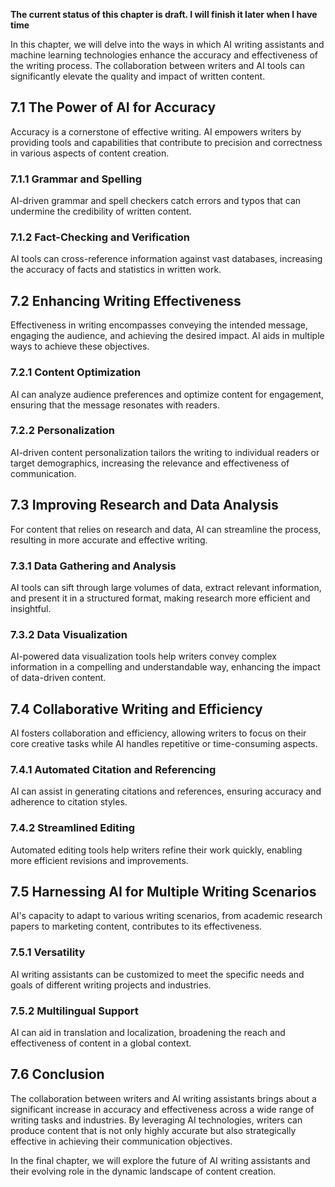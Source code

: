 **The current status of this chapter is draft. I will finish it later when I have time**

In this chapter, we will delve into the ways in which AI writing assistants and machine learning technologies enhance the accuracy and effectiveness of the writing process. The collaboration between writers and AI tools can significantly elevate the quality and impact of written content.

7.1 The Power of AI for Accuracy
--------------------------------

Accuracy is a cornerstone of effective writing. AI empowers writers by providing tools and capabilities that contribute to precision and correctness in various aspects of content creation.

### 7.1.1 Grammar and Spelling

AI-driven grammar and spell checkers catch errors and typos that can undermine the credibility of written content.

### 7.1.2 Fact-Checking and Verification

AI tools can cross-reference information against vast databases, increasing the accuracy of facts and statistics in written work.

7.2 Enhancing Writing Effectiveness
-----------------------------------

Effectiveness in writing encompasses conveying the intended message, engaging the audience, and achieving the desired impact. AI aids in multiple ways to achieve these objectives.

### 7.2.1 Content Optimization

AI can analyze audience preferences and optimize content for engagement, ensuring that the message resonates with readers.

### 7.2.2 Personalization

AI-driven content personalization tailors the writing to individual readers or target demographics, increasing the relevance and effectiveness of communication.

7.3 Improving Research and Data Analysis
----------------------------------------

For content that relies on research and data, AI can streamline the process, resulting in more accurate and effective writing.

### 7.3.1 Data Gathering and Analysis

AI tools can sift through large volumes of data, extract relevant information, and present it in a structured format, making research more efficient and insightful.

### 7.3.2 Data Visualization

AI-powered data visualization tools help writers convey complex information in a compelling and understandable way, enhancing the impact of data-driven content.

7.4 Collaborative Writing and Efficiency
----------------------------------------

AI fosters collaboration and efficiency, allowing writers to focus on their core creative tasks while AI handles repetitive or time-consuming aspects.

### 7.4.1 Automated Citation and Referencing

AI can assist in generating citations and references, ensuring accuracy and adherence to citation styles.

### 7.4.2 Streamlined Editing

Automated editing tools help writers refine their work quickly, enabling more efficient revisions and improvements.

7.5 Harnessing AI for Multiple Writing Scenarios
------------------------------------------------

AI's capacity to adapt to various writing scenarios, from academic research papers to marketing content, contributes to its effectiveness.

### 7.5.1 Versatility

AI writing assistants can be customized to meet the specific needs and goals of different writing projects and industries.

### 7.5.2 Multilingual Support

AI can aid in translation and localization, broadening the reach and effectiveness of content in a global context.

7.6 Conclusion
--------------

The collaboration between writers and AI writing assistants brings about a significant increase in accuracy and effectiveness across a wide range of writing tasks and industries. By leveraging AI technologies, writers can produce content that is not only highly accurate but also strategically effective in achieving their communication objectives.

In the final chapter, we will explore the future of AI writing assistants and their evolving role in the dynamic landscape of content creation.
